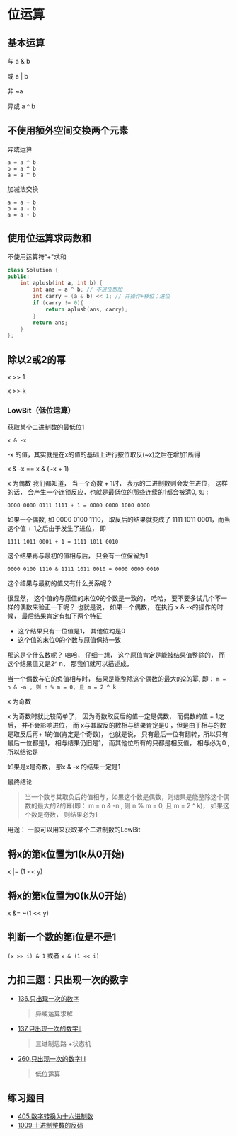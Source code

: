 # 位运算

## 基本运算

与  a & b

或 a | b

非 ~a

异或 a ^ b

## 不使用额外空间交换两个元素

异或运算

```code
a = a ^ b
b = a ^ b
a = a ^ b
```

加减法交换

```code
a = a + b
b = a - b
a = a - b
```

## 使用位运算求两数和

不使用运算符”+"求和

```cpp
class Solution {
public:
    int aplusb(int a, int b) {
        int ans = a ^ b; // 不进位想加
        int carry = (a & b) << 1; // 并操作+移位；进位
        if (carry != 0){
            return aplusb(ans, carry);
        }
        return ans;
    }
};
```

## 除以2或2的幂

x >> 1

x >> k

### LowBit（低位运算）

获取某个二进制数的最低位1

`x & -x`

-x 的值，其实就是在x的值的基础上进行按位取反(~x)之后在增加1所得

x & -x == x & (~x + 1)

x 为偶数
我们都知道， 当一个奇数 + 1时， 表示的二进制数则会发生进位， 这样的话， 会产生一个连锁反应，也就是最低位的那些连续的1都会被清0, 如 :

`0000 0000 0111 1111 + 1 = 0000 0000 1000 0000`

如果一个偶数, 如 0000 0100 1110， 取反后的结果就变成了 1111 1011 0001，而当这个值 + 1之后由于发生了进位， 即

`1111 1011 0001 + 1 = 1111 1011 0010`

这个结果再与最初的值相与后， 只会有一位保留为1

`0000 0100 1110 & 1111 1011 0010 = 0000 0000 0010`

这个结果与最初的值又有什么关系呢？

很显然， 这个值的与原值的末位0的个数是一致的， 哈哈， 要不要多试几个不一样的偶数来验正一下呢？
也就是说， 如果一个偶数， 在执行 x & -x的操作的时候， 最后结果肯定有如下两个特征

- 这个结果只有一位值是1， 其他位均是0
- 这个值的末位0的个数与原值保持一致

那这是个什么数呢？ 哈哈， 仔细一想， 这个原值肯定是能被结果值整除的， 而这个结果值又是2^ n， 那我们就可以描述成，

当一个偶数与它的负值相与时， 结果是能整除这个偶数的最大的2的幂, 即： `m = n & -n , 则 n % m = 0, 且 m = 2 ^ k`

x 为奇数

x 为奇数时就比较简单了， 因为奇数取反后的值一定是偶数， 而偶数的值 + 1之后， 并不会影响进位，
而 x与其取反的数相与结果肯定是0 ，但是由于相与的数是取反后再+ 1的值(肯定是个奇数)， 也就是说， 只有最后一位有翻转，所以只有最后一位都是1， 相与结果仍旧是1， 而其他位所有的只都是相反值， 相与必为0 , 所以结论是

如果是x是奇数， 那x & -x 的结果一定是1

最终结论

> 当一个数与其取负后的值相与，如果这个数是偶数，则结果是能整除这个偶数的最大的2的幂(即： m = n & -n , 则 n % m = 0, 且 m = 2 ^ k)， 如果这个数是奇数， 则结果必为1

用途： 一般可以用来获取某个二进制数的LowBit

## 将x的第k位置为1(k从0开始)

x |= (1 << y)

## 将x的第k位置为0(k从0开始)

x &= ~(1 << y)

## 判断一个数的第i位是不是1

`(x >> i) & 1` 或者 `x & (1 << i)`

## 力扣三题：只出现一次的数字

- [136.只出现一次的数字](../algorithm/101-200/136.%20只出现一次的数字.md)

    > 异或运算求解
- [137.只出现一次的数字II](../algorithm/101-200/137.%20只出现一次的数字%20II.md)

    > 三进制思路 +状态机
- [260.只出现一次的数字III](../algorithm/101-200/137.%20只出现一次的数字%20III.md)

    > 低位运算



## 练习题目


- [405.数字转换为十六进制数]()
- [1009.十进制整数的反码](../algorithm/1001-1100/1009.%20十进制整数的反码.md)
